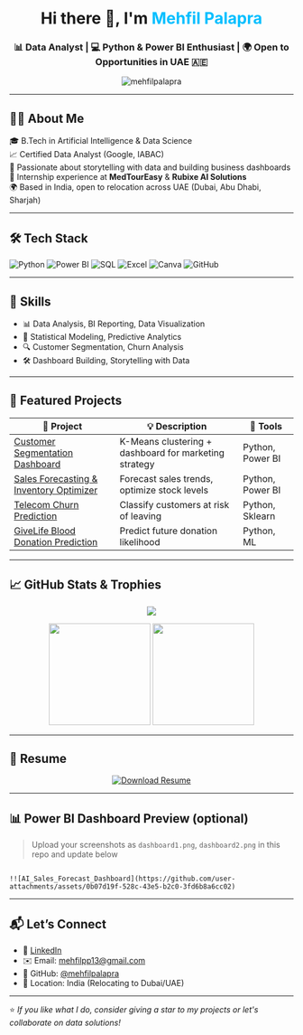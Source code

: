 <h1 align="center">Hi there 👋, I'm <span style="color:#00BFFF;">Mehfil Palapra</span></h1>
<h3 align="center">📊 Data Analyst | 💻 Python & Power BI Enthusiast | 🌍 Open to Opportunities in UAE 🇦🇪</h3>

<p align="center">
  <img src="https://komarev.com/ghpvc/?username=mehfilpalapra&label=Profile%20views&color=0e75b6&style=flat" alt="mehfilpalapra" />
</p>

---

## 👨‍💼 About Me

🎓 B.Tech in Artificial Intelligence & Data Science  
📈 Certified Data Analyst (Google, IABAC)  
🧠 Passionate about storytelling with data and building business dashboards  
💼 Internship experience at **MedTourEasy** & **Rubixe AI Solutions**  
🌍 Based in India, open to relocation across UAE (Dubai, Abu Dhabi, Sharjah)

---

## 🛠️ Tech Stack

![Python](https://img.shields.io/badge/-Python-3776AB?style=for-the-badge&logo=python&logoColor=white)
![Power BI](https://img.shields.io/badge/-Power%20BI-F2C811?style=for-the-badge&logo=powerbi&logoColor=black)
![SQL](https://img.shields.io/badge/-SQL-4479A1?style=for-the-badge&logo=postgresql&logoColor=white)
![Excel](https://img.shields.io/badge/-Excel-217346?style=for-the-badge&logo=microsoft-excel&logoColor=white)
![Canva](https://img.shields.io/badge/-Canva-00C4CC?style=for-the-badge&logo=canva&logoColor=white)
![GitHub](https://img.shields.io/badge/-GitHub-181717?style=for-the-badge&logo=github&logoColor=white)

---

## 🧠 Skills
- 📊 Data Analysis, BI Reporting, Data Visualization  
- 🧮 Statistical Modeling, Predictive Analytics  
- 🔍 Customer Segmentation, Churn Analysis  
- 🛠 Dashboard Building, Storytelling with Data  

---

## 📁 Featured Projects

| 🌟 Project | 💡 Description | 🧰 Tools |
|-----------|----------------|----------|
| [Customer Segmentation Dashboard](https://github.com/mehfilpalapra/Customer-Segmentation-Insights-Dashboard) | K-Means clustering + dashboard for marketing strategy | Python, Power BI |
| [Sales Forecasting & Inventory Optimizer](https://github.com/mehfilpalapra/AI-Powered-Sales-Forecasting-Inventory-Optimizer) | Forecast sales trends, optimize stock levels | Python, Power BI |
| [Telecom Churn Prediction](https://github.com/mehfilpalapra/Telecom-Churn-Prediction) | Classify customers at risk of leaving | Python, Sklearn |
| [GiveLife Blood Donation Prediction](https://github.com/mehfilpalapra/GiveLife-Blood-Donation-Prediction) | Predict future donation likelihood | Python, ML |

---

## 📈 GitHub Stats & Trophies

<p align="center">
  <img src="https://github-profile-trophy.vercel.app/?username=mehfilpalapra&theme=flat&column=7" />
</p>

<p align="center">
  <img src="https://github-readme-stats.vercel.app/api?username=mehfilpalapra&show_icons=true&theme=vue" height="180px"/>
  <img src="https://github-readme-stats.vercel.app/api/top-langs/?username=mehfilpalapra&layout=compact&theme=vue" height="180px"/>
</p>

---

## 📎 Resume

<p align="center">
  <a href="https://github.com/mehfilpalapra/mehfilpalapra/blob/main/CV_Mehfil.pdf" target="_blank">
    <img alt="Download Resume" src="https://img.shields.io/badge/Download%20Resume-CV_Mehfil-blue?style=for-the-badge&logo=readthedocs">
  </a>
</p>

---

## 📊 Power BI Dashboard Preview (optional)

> Upload your screenshots as `dashboard1.png`, `dashboard2.png` in this repo and update below

```![Customer Segmentation   Marketing Insights Dashboard](https://github.com/user-attachments/assets/5eb8632b-50b2-4f62-894e-dc5bc74a2e65)

!![AI_Sales_Forecast_Dashboard](https://github.com/user-attachments/assets/0b07d19f-528c-43e5-b2c0-3fd6b8a6cc02)

```

---

## 📬 Let’s Connect

- 🔗 [LinkedIn](https://www.linkedin.com/in/mehfil-palapra)
- ✉️ Email: mehfilpp13@gmail.com
- 🧠 GitHub: [@mehfilpalapra](https://github.com/mehfilpalapra)
- 📍 Location: India (Relocating to Dubai/UAE)

---

⭐ *If you like what I do, consider giving a star to my projects or let's collaborate on data solutions!*
